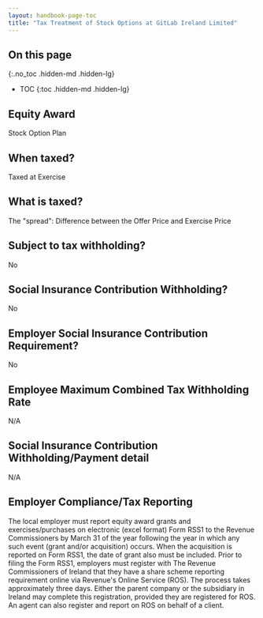 ```yaml
---
layout: handbook-page-toc
title: "Tax Treatment of Stock Options at GitLab Ireland Limited"
---
```


## On this page
{:.no_toc .hidden-md .hidden-lg}

- TOC
{:toc .hidden-md .hidden-lg}

## Equity Award
Stock Option Plan

## When taxed?
Taxed at Exercise

## What is taxed?
The "spread": Difference between the Offer Price and Exercise Price 

## Subject to tax withholding?
No

## Social Insurance Contribution Withholding?
No

## Employer Social Insurance Contribution Requirement?
No

## Employee Maximum Combined Tax Withholding Rate
N/A

## Social Insurance Contribution Withholding/Payment detail
N/A

## Employer Compliance/Tax Reporting
The local employer must report equity award grants and exercises/purchases on electronic (excel format) Form RSS1 to the Revenue Commissioners by March 31 of the year following the year in which any such event (grant and/or acquisition) occurs. When the acquisition is reported on Form RSS1, the date of grant also must be included. Prior to filing the Form RSS1, employers must register with The Revenue Commissioners of Ireland that they have a share scheme reporting requirement online via Revenue's Online Service (ROS). The process takes approximately three days. Either the parent company or the subsidiary in Ireland may complete this registration, provided they are registered for ROS. An agent can also register and report on ROS on behalf of a client.

